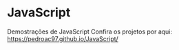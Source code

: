 # JavaScript
 Demostrações de JavaScript
Confira os projetos por aqui:
https://pedroac97.github.io/JavaScript/

